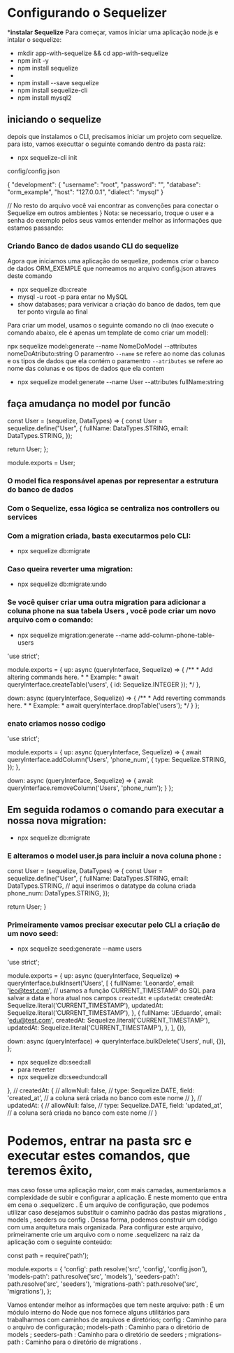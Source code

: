 # Configurando o Sequelizer
***instalar Sequelize**
Para começar, vamos iniciar uma aplicação node.js e intalar o sequelize:

 - mkdir app-with-sequelize && cd app-with-sequelize
 - npm init -y
 - npm install sequelize
 -
 - npm install --save sequelize
 - npm install sequelize-cli
 - npm install mysql2

## iniciando o sequelize
depois  que instalamos o CLI, precisamos iniciar um projeto com sequelize. para isto, vamos executtar o seguinte comando dentro da pasta raiz:

- npx sequelize-cli init

config/config.json

{
  "development": {
    "username": "root",
    "password": "",
    "database": "orm_example",
    "host": "127.0.0.1",
    "dialect": "mysql"
  }

  // No resto do arquivo você vai encontrar as convenções para conectar o Sequelize em outros ambientes
}
Nota: se necessario, troque o user e a senha do exemplo pelos seus
vamos entender melhor as informações que estamos passando:

### Criando Banco de dados usando CLI do sequelize
Agora que iniciamos uma aplicação do sequelize, podemos criar o banco de dados ORM_EXEMPLE que nomeamos no arquivo config.json  atraves deste comando

-  npx sequelize db:create
-  mysql -u root -p    para entar no MySQL
-  show databases;     para verivicar a criação do banco de dados, tem que ter ponto virgula ao final


Para criar um model, usamos o seguinte comando no cli (nao execute o comando abaixo, ele é apenas um template de como criar um model):

 npx sequelize model:generate --name NomeDoModel --attributes nomeDoAtributo:string
  O paramentro `--name` se refere ao nome das colunas e os tipos de dados que ela contém
  o paramentro `--atributes` se refere ao nome das colunas e os tipos de dados que ela contem

- npx sequelize model:generate --name User --attributes fullName:string

## faça amudança no model por funcão
const User = (sequelize, DataTypes) => {
  const User = sequelize.define("User", {
    fullName: DataTypes.STRING,
    email: DataTypes.STRING,
  });

  return User;
};

module.exports = User;


### O model fica responsável apenas por representar a estrutura do banco de dados
### Com o Sequelize, essa lógica se centraliza nos controllers ou services

### Com a migration criada, basta executarmos pelo CLI:
- npx sequelize db:migrate
### Caso queira reverter uma migration:
-  npx sequelize db:migrate:undo

### Se você quiser criar uma outra migration para adicionar a coluna phone na sua tabela Users , você pode criar um novo arquivo com o comando:
-  npx sequelize migration:generate --name add-column-phone-table-users

'use strict';

module.exports = {
  up: async (queryInterface, Sequelize) => {
    /**
     * Add altering commands here.
     *
     * Example:
     * await queryInterface.createTable('users', { id: Sequelize.INTEGER });
     */
  },

  down: async (queryInterface, Sequelize) => {
    /**
     * Add reverting commands here.
     *
     * Example:
     * await queryInterface.dropTable('users');
     */
  }
};
### enato criamos nosso codigo
'use strict';

module.exports = {
  up: async (queryInterface, Sequelize) => {
   await queryInterface.addColumn('Users', 'phone_num', {
     type: Sequelize.STRING,
   });
  },

  down: async (queryInterface, Sequelize) => {
    await queryInterface.removeColumn('Users', 'phone_num');
  }
};
## Em seguida rodamos o comando para executar a nossa nova migration:
-  npx sequelize db:migrate

###  E alteramos o model user.js para incluir a nova coluna phone :
const User = (sequelize, DataTypes) => {
  const User = sequelize.define("User", {
  fullName: DataTypes.STRING,
  email: DataTypes.STRING,
  // aqui inserimos o datatype da coluna criada
  phone_num: DataTypes.STRING,
  });

  return User;
}
### Primeiramente vamos precisar executar pelo CLI a criação de um novo seed:
-  npx sequelize seed:generate --name users

  'use strict';

module.exports = {
  up: async (queryInterface, Sequelize) => queryInterface.bulkInsert('Users',
    [
      {
        fullName: 'Leonardo',
        email: 'leo@test.com',
        // usamos a função CURRENT_TIMESTAMP do SQL para salvar a data e hora atual nos campos `createdAt` e `updatedAt`
        createdAt: Sequelize.literal('CURRENT_TIMESTAMP'),
        updatedAt: Sequelize.literal('CURRENT_TIMESTAMP'),
      },
      {
        fullName: 'JEduardo',
        email: 'edu@test.com',
        createdAt: Sequelize.literal('CURRENT_TIMESTAMP'),
        updatedAt: Sequelize.literal('CURRENT_TIMESTAMP'),
      },
    ], {}),

  down: async (queryInterface) => queryInterface.bulkDelete('Users', null, {}),
};

- npx sequelize db:seed:all
- para reverter
-  npx sequelize db:seed:undo:all

},
//       createdAt: {
//         allowNull: false,
//         type: Sequelize.DATE,
           field: 'created_at', // a coluna será criada no banco com este nome
//       },
//       updatedAt: {
//         allowNull: false,
//         type: Sequelize.DATE,
           field: 'updated_at', // a coluna será criada no banco com este nome
//       }


# Podemos, entrar na pasta src e executar estes comandos, que teremos êxito,
 mas caso fosse uma aplicação maior, com mais camadas, aumentaríamos a complexidade de subir e configurar a aplicação. É neste momento que entra em cena o .sequelizerc . É um arquivo de configuração, que podemos utilizar caso desejamos substituir o caminho padrão das pastas migrations , models , seeders ou config . Dessa forma, podemos construir um código com uma arquitetura mais organizada.
Para configurar este arquivo, primeiramente crie um arquivo com o nome .sequelizerc na raiz da aplicação com o seguinte conteúdo:

const path = require('path');

module.exports = {
  'config': path.resolve('src', 'config', 'config.json'),
  'models-path': path.resolve('src', 'models'),
  'seeders-path': path.resolve('src', 'seeders'),
  'migrations-path': path.resolve('src', 'migrations'),
};

Vamos entender melhor as informações que tem neste arquivo:
path : É um módulo interno do Node que nos fornece alguns utilitários para trabalharmos com caminhos de arquivos e diretórios;
config : Caminho para o arquivo de configuração;
models-path : Caminho para o diretório de models ;
seeders-path : Caminho para o diretório de seeders ;
migrations-path : Caminho para o diretório de migrations .
